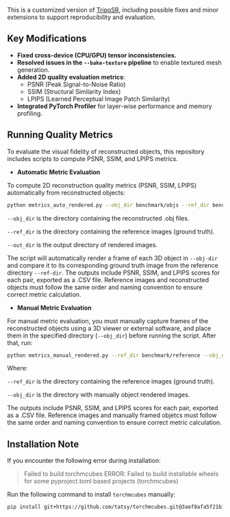 This is a customized version of [TripoSR](https://github.com/VAST-AI-Research/TripoSR), including possible fixes and minor extensions to support reproducibility and evaluation. 

## Key Modifications

- **Fixed cross-device (CPU/GPU) tensor inconsistencies.**
- **Resolved issues in the `--bake-texture` pipeline** to enable textured mesh generation.
- **Added 2D quality evaluation metrics**:
  - PSNR (Peak Signal-to-Noise Ratio)  
  - SSIM (Structural Similarity Index)  
  - LPIPS (Learned Perceptual Image Patch Similarity)
- **Integrated PyTorch Profiler** for layer-wise performance and memory profiling.

## Running Quality Metrics

To evaluate the visual fidelity of reconstructed objects, this repository includes scripts to compute PSNR, SSIM, and LPIPS metrics. 

- **Automatic Metric Evaluation**

To compute 2D reconstruction quality metrics (PSNR, SSIM, LPIPS) automatically from reconstructed objects:

```bash
python metrics_auto_rendered.py --obj_dir benchmark/objs --ref_dir benchmark/reference --out_dir benchmark/rendered
```

`--obj_dir` is the directory containing the reconstructed .obj files.

`--ref_dir` is the directory containing the reference images (ground truth).

`--out_dir` is the output directory of rendered images.

The script will automatically render a frame of each 3D object in `--obj-dir` and compare it to its corresponding ground truth image from the reference directory `--ref-dir`. The outputs include PSNR, SSIM, and LPIPS scores for each pair, exported as a .CSV file. Reference images and reconstructed objects must follow the same order and naming convention to ensure correct metric calculation. 

- **Manual Metric Evaluation**

For manual metric evaluation, you must manually capture frames of the reconstructed objects using a 3D viewer or external software, and place them in the specified directory (`--obj_dir`) before running the script. After that, run:

```bash
python metrics_manual_rendered.py --ref_dir benchmark/reference --obj_dir benchmark/reconstructed
```

Where:

`--ref_dir` is the directory containing the reference images (ground truth).

`--obj_dir` is the directory with manually object rendered images.

The outputs include PSNR, SSIM, and LPIPS scores for each pair, exported as a .CSV file. Reference images and manually framed objetcs must follow the same order and naming convention to ensure correct metric calculation. 

## Installation Note

If you encounter the following error during installation:

> Failed to build torchmcubes
> ERROR: Failed to build installable wheels for some pyproject.toml based projects (torchmcubes)

Run the following command to install `torchmcubes` manually:

```sh
pip install git+https://github.com/tatsy/torchmcubes.git@3aef8afa5f21b113afc4f4ea148baee850cbd472
```


